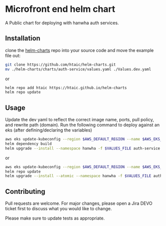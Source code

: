 # Microfront end helm chart

A Public chart for deploying with hanwha auth services.

## Installation

clone the [helm-charts](https://github.com/htaic/helm-charts) repo into your source code and move the example file out:

```bash
git clone https://github.com/htaic/helm-charts.git
mv ./helm-charts/charts/auth-service/values.yaml ./Values.dev.yaml
```

or

```bash
helm repo add htaic https://htaic.github.io/helm-charts
helm repo update
```

## Usage

Update the dev yaml to reflect the correct image name, ports, pull policy, and rewrite path (domain). Run the following command to deploy against an eks (after defining/declaring the variables)

```bash
aws eks update-kubeconfig --region $AWS_DEFAULT_REGION --name $AWS_EKS_NAME
helm dependency build
helm upgrade --install --namespace hanwha -f $VALUES_FILE auth-service ./helm-charts/charts/auth-service
```

or

```bash
aws eks update-kubeconfig --region $AWS_DEFAULT_REGION --name $AWS_EKS_NAME
helm repo update
helm upgrade --install --atomic --namespace hanwha -f $VALUES_FILE auth-service htaic/auth-service
```

## Contributing

Pull requests are welcome. For major changes, please open a Jira DEVO ticket first to discuss what you would like to change.

Please make sure to update tests as appropriate.
